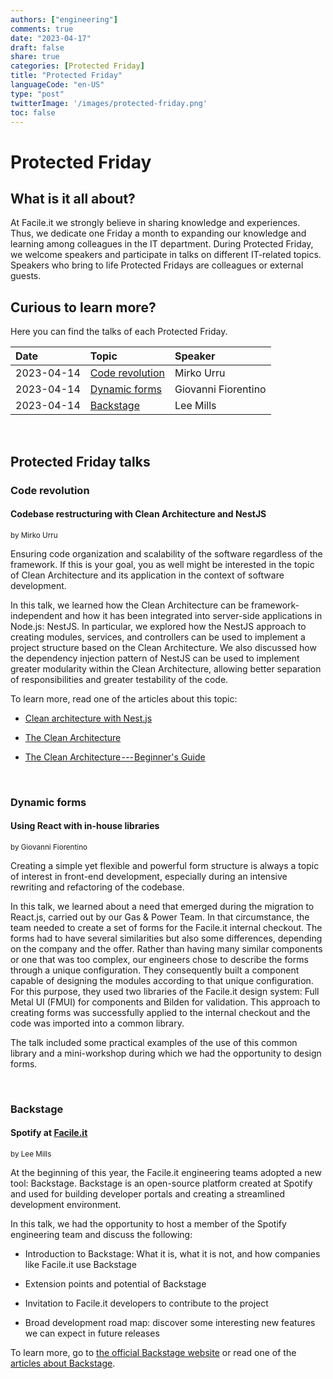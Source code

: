 ```yaml
---
authors: ["engineering"]
comments: true
date: "2023-04-17"
draft: false
share: true
categories: [Protected Friday]
title: "Protected Friday"
languageCode: "en-US"
type: "post"
twitterImage: '/images/protected-friday.png'
toc: false
---
```


# Protected Friday

## What is it all about?

At Facile.it we strongly believe in sharing knowledge and experiences. Thus, we dedicate one Friday a month to expanding our knowledge and learning among colleagues in the IT department. During Protected Friday, we welcome speakers and participate in talks on different IT-related topics. Speakers who bring to life Protected Fridays are colleagues or external guests.

    
    
## Curious to learn more?

Here you can find the talks of each Protected Friday.

| Date         | Topic                                     | Speaker              |
| :----------- | :---------------------------------------- | :------------------- |
| 2023-04-14   | [Code revolution](#code-revolution)       | Mirko Urru           |
| 2023-04-14   | [Dynamic forms](#dynamic-forms)           | Giovanni Fiorentino  |
| 2023-04-14   | [Backstage](#backstage)                   | Lee Mills            |    

<br>

## Protected Friday talks

### Code revolution

#### Codebase restructuring with Clean Architecture and NestJS

<sup>by Mirko Urru</sup>

Ensuring code organization and scalability of the software regardless of the framework. If this is your goal, you as well might be interested in the topic of Clean Architecture and its application in the context of software development.

In this talk, we learned how the Clean Architecture can be framework-independent and how it has been integrated into server-side applications in Node.js: NestJS. In particular, we explored how the NestJS approach to creating modules, services, and controllers can be used to implement a project structure based on the Clean Architecture. We also discussed how the dependency injection pattern of NestJS can be used to implement greater modularity within the Clean Architecture, allowing better separation of responsibilities and greater testability of the code.

To learn more, read one of the articles about this topic:

-   [Clean architecture with Nest.js](https://medium.com/@jonathan.pretre91/clean-architecture-with-nestjs-e089cef65045 "https://medium.com/@jonathan.pretre91/clean-architecture-with-nestjs-e089cef65045")

-   [The Clean Architecture](https://blog.cleancoder.com/uncle-bob/2012/08/13/the-clean-architecture.html "https://blog.cleancoder.com/uncle-bob/2012/08/13/the-clean-architecture.html")

-   [The Clean Architecture --- Beginner's Guide](https://betterprogramming.pub/the-clean-architecture-beginners-guide-e4b7058c1165 "https://betterprogramming.pub/the-clean-architecture-beginners-guide-e4b7058c1165")

<br>

### Dynamic forms

#### Using React with in-house libraries

<sup>by Giovanni Fiorentino</sup>

Creating a simple yet flexible and powerful form structure is always a topic of interest in front-end development, especially during an intensive rewriting and refactoring of the codebase.

In this talk, we learned about a need that emerged during the migration to React.js, carried out by our Gas & Power Team. In that circumstance, the team needed to create a set of forms for the Facile.it internal checkout. The forms had to have several similarities but also some differences, depending on the company and the offer. Rather than having many similar components or one that was too complex, our engineers chose to describe the forms through a unique configuration. They consequently built a component capable of designing the modules according to that unique configuration. For this purpose, they used two libraries of the Facile.it design system: Full Metal UI (FMUI) for components and Bilden for validation. This approach to creating forms was successfully applied to the internal checkout and the code was imported into a common library.

The talk included some practical examples of the use of this common library and a mini-workshop during which we had the opportunity to design forms.

<br>

### Backstage

#### Spotify at [Facile.it](http://facile.it/ "http://Facile.it")

<sup>by Lee Mills</sup>

At the beginning of this year, the Facile.it engineering teams adopted a new tool: Backstage. Backstage is an open-source platform created at Spotify and used for building developer portals and creating a streamlined development environment.

In this talk, we had the opportunity to host a member of the Spotify engineering team and discuss the following:

-   Introduction to Backstage: What it is, what it is not, and how companies like Facile.it use Backstage

-   Extension points and potential of Backstage

-   Invitation to Facile.it developers to contribute to the project

-   Broad development road map: discover some interesting new features we can expect in future releases

To learn more, go to [the official Backstage website](https://backstage.io/docs/overview/what-is-backstage/ "https://backstage.io/docs/overview/what-is-backstage/") or read one of the [articles about Backstage](https://medium.com/tag/backstage "https://medium.com/tag/backstage").
